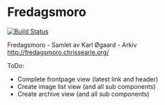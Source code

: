 # Fredagsmoro

[![Build Status](https://travis-ci.org/chrissearle/fredagsmoro_react.svg?branch=master)](https://travis-ci.org/chrissearle/fredagsmoro_react)

Fredagsmoro - Samlet av Karl Øgaard - Arkiv http://fredagsmoro.chrissearle.org/

ToDo:

* Complete frontpage view (latest link and header)
* Create image list view (and all sub components)
* Create archive view (and all sub components)
